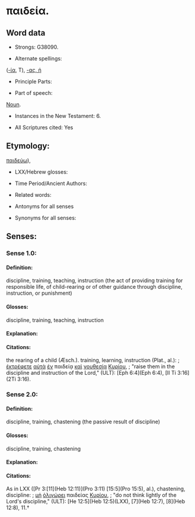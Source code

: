 # παιδεία.


<!-- Status: S2=NeedsReview -->
<!-- Lexica used for edits: BDAG, FFM, LN, A-S -->

## Word data

* Strongs: G38090.

* Alternate spellings:

([-ία](), T), [-ας, ἡ]()

* Principle Parts: 


* Part of speech: 

[Noun](http://ugg.readthedocs.io/en/latest/noun.html).

* Instances in the New Testament: 6.

* All Scriptures cited: Yes

## Etymology: 

[παιδεύω]()),

* LXX/Hebrew glosses: 


* Time Period/Ancient Authors: 


* Related words: 

* Antonyms for all senses

* Synonyms for all senses: 


## Senses: 


### Sense  1.0: 

#### Definition:

discipline, training, teaching, instruction (the act of providing training for responsible life, of child-rearing or of other guidance through discipline, instruction, or punishment) 

#### Glosses: 

discipline, training, teaching, instruction

#### Explanation: 


#### Citations: 

the rearing of a child (Æsch.). training, learning, instruction (Plat., al.): 
; [ἐκτρέφετε](../G16250/01.md) [αὐτὰ](../G08460/01.md) [ἐν](../G17220/01.md) παιδείᾳ [καὶ](../G25320/01.md) [νουθεσίᾳ](../G35590/01.md) [Κυρίου](../G29620/01.md),
; "raise them in the discipline and instruction of the Lord," (ULT):
[Eph 6:4](Eph 6:4), [II Ti 3:16](2Ti 3:16).

### Sense  2.0: 

#### Definition: 

discipline, training, chastening (the passive result of discipline)
#### Glosses: 

discipline, training, chastening 

#### Explanation: 


#### Citations: 

As in LXX ([Pr 3:[11](Heb 12:11)](Pro 3:11) [15:5](Pro 15:5), al.), chastening, discipline: 
; [μὴ](../G33610/01.md) [ὀλιγώρει](../G36430/01.md) παιδείας [Κυρίου](../G29620/01.md), 
; "do not think lightly of the Lord's discipline," (ULT):
[He 12:5](Heb 12:5)(LXX), [7](Heb 12:7), [8](Heb 12:8), 11.†
